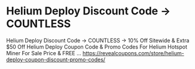 # Helium Deploy Discount Code → COUNTLESS
Helium Deploy Discount Code → COUNTLESS → 10% Off Sitewide & Extra $50 Off Helium Deploy Coupon Code & Promo Codes For Helium Hotspot Miner For Sale Price & FREE ...
https://revealcoupons.com/store/helium-deploy-coupon-discount-promo-codes/
